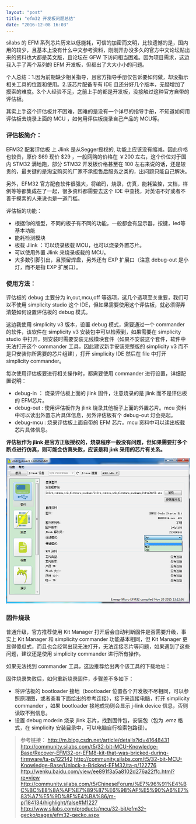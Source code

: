 ```yaml
---
layout: "post"
title: "efm32 开发板问题总结"
date: "2016-12-08 16:03"
---
```


silabs 的 EFM 系列芯片历来以低能耗，可信的加密而文明，比较遗憾的是，国内用的较少，且基本上没有什么中文参考资料，刚刚开办没多久的官方中文论坛贴出来的资料也大都是英文版，且论坛在 GFW 下访问相当困难。因为项目需求，这边我入手了两个系列的 EFM 开发板，但都出了大大小小的问题。

个人总结：1.因为前期缺少相关指导，且官方指导手册仅告诉要如何做，却没指示相关工具的位置和使用。2.该芯片配备专有 IDE 且还分好几个版本，无疑增加了摸索的难度。3.个人经验不足，之前上手的都是开发板，没接触过这种官方自带的评估板。

其实上手这个评估板并不困难，困难的是没有一个详尽的指导手册，不知道如何用评估板去烧录上面的 MCU ，如何用评估板烧录自己产品的 MCU等。


### 评估板简介：

EFM32 配套评估板 上 Jlink 是从Segger授权的, 功能上应该没有缩减。因此价格也较贵，原价 $69 现价 $29 ，一般网购的价格在 ￥200 左右，这个价位对于国内 STM32 满地跑，部分 STM32 开发板价格甚至在 100 左右来说的话，还是较贵的，最关键的是淘宝购买的厂家不承担售后服务之类的，出问题只能自己解决。

另外，EFM32 官方配套软件很强大，将编码，烧录，仿真，能耗监控，文档，样例等等都集成在了一起，很多资料都需要去这个 IDE 中查找，对英语不好或者不善于摸索的人来说也是一道门槛。

评估板的功能：
- 根据你的版型，不同的板子有不同的功能，一般都会有显示器，按键，led等基本功能
- 能耗检测模块
- 板载 Jlink ：可以烧录板载 MCU，也可以烧录外置芯片。
- 可以使用外置 Jlink 来烧录板载的 MCU。
- 大多数引脚引出，且预留焊盘，另外还有 EXP 扩展口（注意 debug-out 是小灯，而不是指 EXP 扩展口）。


<!-- more -->



### 使用方法：

评估板的 debug 主要分为 in,out,mcu,off 等选项，这几个选项至关重要，我们可以不使用 simplicity studio 这个 IDE，但如果需要使用这个评估板，就必须得弄清楚如何设置评估板的 debug 模式。

这边我使用 simplicity v3 版本，设置 debug 模式，需要通过一个 commander 的软件，该软件在 simplicity v3 安装包中可以检索到，如果需要在 simplicity studio 中打开，则安装时需要安装无线模块套件（如果不安装这个套件，软件中无法打开这个 commander 工具，因此建议新手安装完整版的 simplicity v3 而不是只安装你所需要的芯片组建），打开 simplicity IDE 然后在 file 中打开 simplicity commander。

每次使用评估板要进行相关操作时，都需要使用 commander 进行设置，详细配置说明：
- debug-in ： 烧录评估板上面的 jlink 固件，注意烧录的是 jlink 而不是评估板的 EFM芯片。
- debug-out : 使用评估板作为 jlink 烧录其他板子上面的外置芯片。mcu 资料中可以读出外置芯片具体信息，另外评估板有个 debug-out 灯会亮起。
- debug-mcu : 烧录评估板上面自带的 EFM 芯片。mcu 资料中可以读出板载芯片具体信息。

**评估板作为 jlink 是官方正版授权的，烧录程序一般没有问题，但如果需要打多个断点进行仿真，则可能会仿真失败，应该是和 jink 采用的芯片有关系。**

![](https://raw.githubusercontent.com/noparkinghere/noparkinghere.github.io/master/img/2016-12-08-efm32-%E5%BC%80%E5%8F%91%E6%9D%BF%E9%97%AE%E9%A2%98%E6%80%BB%E7%BB%93/1.png)



### 固件烧录

普通升级，官方推荐使用 Kit Manager 打开后会自动判断固件是否需要升级，事实上 Kit Manager 和 simplicity commander 功能基本相同，但 Kit Manager 更显得傻瓜式，而且也会经常出现无法打开，无法连接芯片等问题，如果遇到了这些问题，建议还是使用 simplicity commander 进行所有操作。

如果无法找到 commander 工具，这边推荐给出两个该工具的下载地址：

固件烧录失败后，如何重新烧录固件，步骤差不多如下：

- 将评估板的 bootloader 接地（bootloader 位置各个开发板不尽相同，可以参照原理图，或者查看下面给出的参考连接），接下来连接电脑，打开 simplicity commander ，如果 bootloader 接地成功则会显示 j-link device 信息，否则读取不到信息。
- 设置 debug mode:in 烧录 jlink 芯片，找到固件包，安装包（包为 .emz 格式，在 simplicity 安装目录中，可以电脑自行检索包路径）。






> 参考链接：
> http://m.blog.csdn.net/article/details?id=41648431
> http://community.silabs.com/t5/32-bit-MCU-Knowledge-Base/Recover-EFM32-or-EFM8-kit-that-was-bricked-during-firmware/ta-p/122142
> http://community.silabs.com/t5/32-bit-MCU-Knowledge-Base/Unlock-a-Bricked-EFM32/ta-p/122776
> http://wenku.baidu.com/view/ee891f3a5a8102d276a22ffc.html?re=view
> http://community.silabs.com/t5/ChineseForum/%E7%96%91%E4%BC%BC%E8%8A%AF%E7%89%87%E6%98%AF%E5%90%A6%E7%83%A7%E5%9D%8F%E4%BA%86/m-p/184134/highlight/false#M1227
> http://www.silabs.com/products/mcu/32-bit/efm32-gecko/pages/efm32-gecko.aspx
